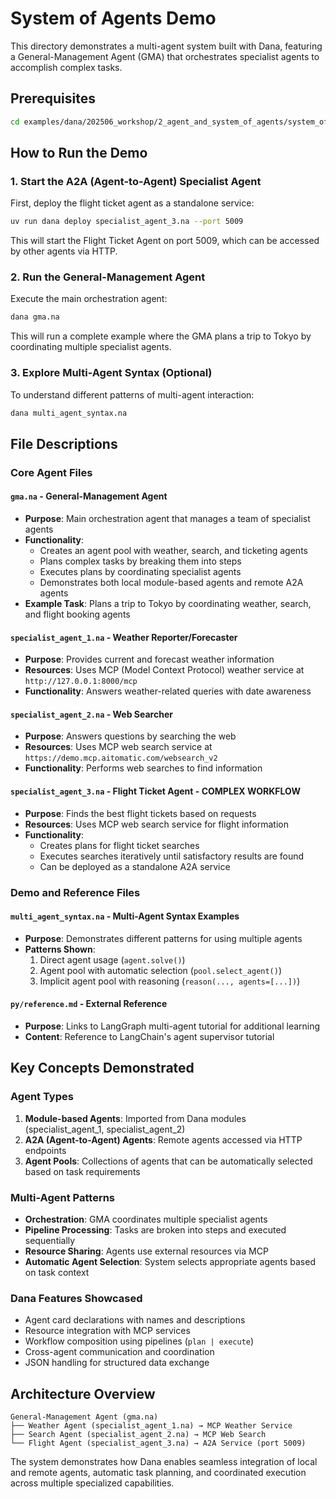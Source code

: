 # System of Agents Demo

This directory demonstrates a multi-agent system built with Dana, featuring a General-Management Agent (GMA) that orchestrates specialist agents to accomplish complex tasks.

## Prerequisites

```bash
cd examples/dana/202506_workshop/2_agent_and_system_of_agents/system_of_agents
```

## How to Run the Demo

### 1. Start the A2A (Agent-to-Agent) Specialist Agent

First, deploy the flight ticket agent as a standalone service:

```bash
uv run dana deploy specialist_agent_3.na --port 5009
```

This will start the Flight Ticket Agent on port 5009, which can be accessed by other agents via HTTP.

### 2. Run the General-Management Agent

Execute the main orchestration agent:

```bash
dana gma.na
```

This will run a complete example where the GMA plans a trip to Tokyo by coordinating multiple specialist agents.

### 3. Explore Multi-Agent Syntax (Optional)

To understand different patterns of multi-agent interaction:

```bash
dana multi_agent_syntax.na
```

## File Descriptions

### Core Agent Files

#### `gma.na` - General-Management Agent
- **Purpose**: Main orchestration agent that manages a team of specialist agents
- **Functionality**: 
  - Creates an agent pool with weather, search, and ticketing agents
  - Plans complex tasks by breaking them into steps
  - Executes plans by coordinating specialist agents
  - Demonstrates both local module-based agents and remote A2A agents
- **Example Task**: Plans a trip to Tokyo by coordinating weather, search, and flight booking agents

#### `specialist_agent_1.na` - Weather Reporter/Forecaster
- **Purpose**: Provides current and forecast weather information
- **Resources**: Uses MCP (Model Context Protocol) weather service at `http://127.0.0.1:8000/mcp`
- **Functionality**: Answers weather-related queries with date awareness

#### `specialist_agent_2.na` - Web Searcher
- **Purpose**: Answers questions by searching the web
- **Resources**: Uses MCP web search service at `https://demo.mcp.aitomatic.com/websearch_v2`
- **Functionality**: Performs web searches to find information

#### `specialist_agent_3.na` - Flight Ticket Agent - COMPLEX WORKFLOW
- **Purpose**: Finds the best flight tickets based on requests
- **Resources**: Uses MCP web search service for flight information
- **Functionality**: 
  - Creates plans for flight ticket searches
  - Executes searches iteratively until satisfactory results are found
  - Can be deployed as a standalone A2A service

### Demo and Reference Files

#### `multi_agent_syntax.na` - Multi-Agent Syntax Examples
- **Purpose**: Demonstrates different patterns for using multiple agents
- **Patterns Shown**:
  1. Direct agent usage (`agent.solve()`)
  2. Agent pool with automatic selection (`pool.select_agent()`)
  3. Implicit agent pool with reasoning (`reason(..., agents=[...])`)

#### `py/reference.md` - External Reference
- **Purpose**: Links to LangGraph multi-agent tutorial for additional learning
- **Content**: Reference to LangChain's agent supervisor tutorial

## Key Concepts Demonstrated

### Agent Types
1. **Module-based Agents**: Imported from Dana modules (specialist_agent_1, specialist_agent_2)
2. **A2A (Agent-to-Agent) Agents**: Remote agents accessed via HTTP endpoints
3. **Agent Pools**: Collections of agents that can be automatically selected based on task requirements

### Multi-Agent Patterns
- **Orchestration**: GMA coordinates multiple specialist agents
- **Pipeline Processing**: Tasks are broken into steps and executed sequentially
- **Resource Sharing**: Agents use external resources via MCP
- **Automatic Agent Selection**: System selects appropriate agents based on task context

### Dana Features Showcased
- Agent card declarations with names and descriptions
- Resource integration with MCP services
- Workflow composition using pipelines (`plan | execute`)
- Cross-agent communication and coordination
- JSON handling for structured data exchange

## Architecture Overview

```
General-Management Agent (gma.na)
├── Weather Agent (specialist_agent_1.na) → MCP Weather Service
├── Search Agent (specialist_agent_2.na) → MCP Web Search
└── Flight Agent (specialist_agent_3.na) → A2A Service (port 5009)
```

The system demonstrates how Dana enables seamless integration of local and remote agents, automatic task planning, and coordinated execution across multiple specialized capabilities.
